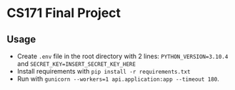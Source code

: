 # CS171 Final Project

## Usage
- Create `.env` file in the root directory with 2 lines: `PYTHON_VERSION=3.10.4` and `SECRET_KEY=INSERT_SECRET_KEY_HERE`
- Install requirements with `pip install -r requirements.txt`
- Run with `gunicorn --workers=1 api.application:app --timeout 180`.